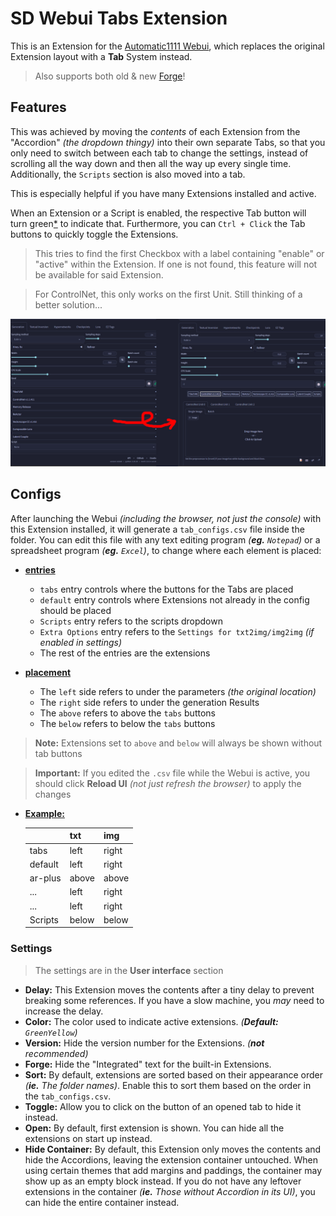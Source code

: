 ﻿# SD Webui Tabs Extension
This is an Extension for the [Automatic1111 Webui](https://github.com/AUTOMATIC1111/stable-diffusion-webui), which replaces the original Extension layout with a **Tab** System instead.

> Also supports both old & new [Forge](https://github.com/lllyasviel/stable-diffusion-webui-forge)!

## Features
This was achieved by moving the *contents* of each Extension from the "Accordion" *(the dropdown thingy)* into their own separate Tabs, so that you only need to switch between each tab to change the settings, instead of scrolling all the way down and then all the way up every single time. Additionally, the `Scripts` section is also moved into a tab.

This is especially helpful if you have many Extensions installed and active.

When an Extension or a Script is enabled, the respective Tab button will turn green[*](#settings) to indicate that. Furthermore, you can `Ctrl + Click` the Tab buttons to quickly toggle the Extensions.

> This tries to find the first Checkbox with a label containing "enable" or "active" within the Extension. If one is not found, this feature will not be available for said Extension.

> For ControlNet, this only works on the first Unit. Still thinking of a better solution...

<p align="center"><img src="demo.jpg" width=768></p>

## Configs
After launching the Webui *(including the browser, not just the console)* with this Extension installed, it will generate a `tab_configs.csv` file inside the folder. You can edit this file with any text editing program *(**eg.** `Notepad`)* or a spreadsheet program *(**eg.** `Excel`)*, to change where each element is placed:

- <ins><b>entries</b></ins>
    - `tabs` entry controls where the buttons for the Tabs are placed
    - `default` entry controls where Extensions not already in the config should be placed
    - `Scripts` entry refers to the scripts dropdown
    - `Extra Options` entry refers to the  `Settings for txt2img/img2img` *(if enabled in settings)*
    - The rest of the entries are the extensions

- <ins><b>placement</b></ins>
    - The `left` side refers to under the parameters *(the original location)*
    - The `right` side refers to under the generation Results
    - The `above` refers to above the `tabs` buttons
    - The `below` refers to below the `tabs` buttons

> **Note:** Extensions set to `above` and `below` will always be shown without tab buttons

> **Important:** If you edited the `.csv` file while the Webui is active, you should click **Reload UI** *(not just refresh the browser)* to apply the changes

- <ins><b>Example:</b></ins>

    |       | txt | img |
    |-------|-----|-----|
    |  tabs | left|right|
    |default| left|right|
    |ar-plus|above|above|
    |  ...  | left|right|
    |  ...  | left|right|
    |Scripts|below|below|

### Settings
> The settings are in the **User interface** section
- **Delay:** This Extension moves the contents after a tiny delay to prevent breaking some references. If you have a slow machine, you *may* need to increase the delay.
- **Color:** The color used to indicate active extensions. *(**Default:** `GreenYellow`)*
- **Version:** Hide the version number for the Extensions. *(**not** recommended)*
- **Forge:** Hide the "Integrated" text for the built-in Extensions.
- **Sort:** By default, extensions are sorted based on their appearance order *(**ie.** The folder names)*. Enable this to sort them based on the order in the `tab_configs.csv`.
- **Toggle:** Allow you to click on the button of an opened tab to hide it instead.
- **Open:** By default, first extension is shown. You can hide all the extensions on start up instead.
- **Hide Container:** By default, this Extension only moves the contents and hide the Accordions, leaving the extension container untouched. When using certain themes that add margins and paddings, the container may show up as an empty block instead. If you do not have any leftover extensions in the container *(**ie.** Those without Accordion in its UI)*, you can hide the entire container instead.
